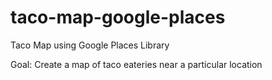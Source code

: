 taco-map-google-places
======================

Taco Map using Google Places Library

Goal: Create a map of taco eateries near a particular location
